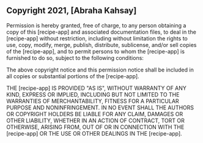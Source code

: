 ## Copyright 2021, [Abraha Kahsay]

Permission is hereby granted, free of charge, to any person obtaining a copy of this [recipe-app] and associated documentation files, to deal in the [recipe-app] without restriction, including without limitation the rights to use, copy, modify, merge, publish, distribute, sublicense, and/or sell copies of the [recipe-app], and to permit persons to whom the [recipe-app] is furnished to do so, subject to the following conditions:

The above copyright notice and this permission notice shall be included in all copies or substantial portions of the [recipe-app].

THE [recipe-app] IS PROVIDED "AS IS", WITHOUT WARRANTY OF ANY KIND, EXPRESS OR IMPLIED, INCLUDING BUT NOT LIMITED TO THE WARRANTIES OF MERCHANTABILITY, FITNESS FOR A PARTICULAR PURPOSE AND NONINFRINGEMENT. IN NO EVENT SHALL THE AUTHORS OR COPYRIGHT HOLDERS BE LIABLE FOR ANY CLAIM, DAMAGES OR OTHER LIABILITY, WHETHER IN AN ACTION OF CONTRACT, TORT OR OTHERWISE, ARISING FROM, OUT OF OR IN CONNECTION WITH THE [recipe-app] OR THE USE OR OTHER DEALINGS IN THE [recipe-app].